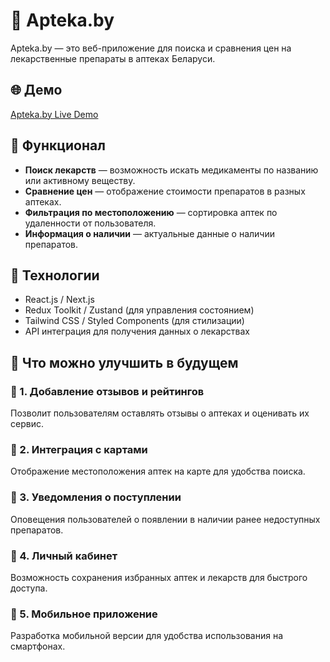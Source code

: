 # 🏥 Apteka.by

Apteka.by — это веб-приложение для поиска и сравнения цен на лекарственные препараты в аптеках Беларуси.

## 🌐 Демо
[Apteka.by Live Demo](https://github.com/NikVoi/apteka.by)

## 🚀 Функционал
- **Поиск лекарств** — возможность искать медикаменты по названию или активному веществу.
- **Сравнение цен** — отображение стоимости препаратов в разных аптеках.
- **Фильтрация по местоположению** — сортировка аптек по удаленности от пользователя.
- **Информация о наличии** — актуальные данные о наличии препаратов.

## 🔧 Технологии
- React.js / Next.js
- Redux Toolkit / Zustand (для управления состоянием)
- Tailwind CSS / Styled Components (для стилизации)
- API интеграция для получения данных о лекарствах

## 🚀 Что можно улучшить в будущем
### 🔹 1. Добавление отзывов и рейтингов
Позволит пользователям оставлять отзывы о аптеках и оценивать их сервис.

### 🔹 2. Интеграция с картами
Отображение местоположения аптек на карте для удобства поиска.

### 🔹 3. Уведомления о поступлении
Оповещения пользователей о появлении в наличии ранее недоступных препаратов.

### 🔹 4. Личный кабинет
Возможность сохранения избранных аптек и лекарств для быстрого доступа.

### 🔹 5. Мобильное приложение
Разработка мобильной версии для удобства использования на смартфонах.
